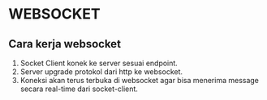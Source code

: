 # WEBSOCKET

## Cara kerja websocket
1. Socket Client konek ke server sesuai endpoint.
2. Server upgrade protokol dari http ke websocket.
3. Koneksi akan terus terbuka di websocket agar bisa menerima message secara real-time dari socket-client.